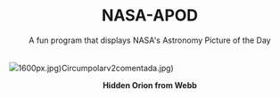 <div align="center">
  <h1>
    NASA-APOD
  </h1>
</div>
  
<div align="center">
  A fun program that displays NASA's Astronomy Picture of the Day
</div>

<br>

![](https://apod.nasa.gov/apod/image/2310/OrionNircShort_Webb_2048.jpg)1600px.jpg)Circumpolarv2comentada.jpg)

<p align = "center">
  <b>Hidden Orion from Webb</b>
</p>
